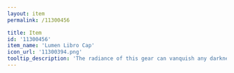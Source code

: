 ```yaml
---
layout: item
permalink: /11300456

title: Item
id: '11300456'
item_name: 'Lumen Libro Cap'
icon_url: '11300394.png'
tooltip_description: 'The radiance of this gear can vanquish any darkness. Legend says it was left behind by beings of pure light.'
---
```


